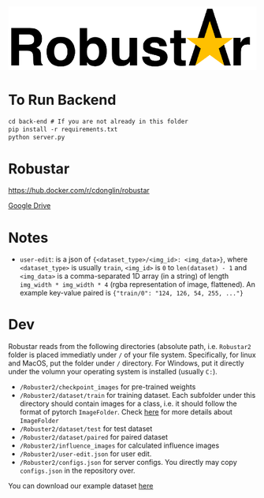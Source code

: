 ![Robustar](logo2.png "Robustar")

# To Run Backend
```
cd back-end # If you are not already in this folder
pip install -r requirements.txt
python server.py
```


# Robustar

https://hub.docker.com/r/cdonglin/robustar

[Google Drive](https://drive.google.com/drive/folders/1QOP1UGJu2c0OZvTEGZ6FvlbaaiV7ROYb?usp=sharing) 


# Notes

- `user-edit`: is a json of `{<dataset_type>/<img_id>: <img_data>}`, where `<dataset_type>` is usually `train`, `<img_id>` is `0` to `len(dataset) - 1` and `<img_data>` is a comma-separated 1D array (in a string) of length `img_width * img_width * 4` (rgba representation of image, flattened). An example key-value paired is `{"train/0": "124, 126, 54, 255, ..."}`

# Dev 

Robustar reads from the following directories (absolute path, i.e. `Robustar2` folder is placed immediatly under `/` of your file system. Specifically, for linux and MacOS, put the folder under `/` directory. For Windows, put it directly under the volumn your operating system is installed (usually `C:`).

- `/Robuster2/checkpoint_images` for pre-trained weights
- `/Robuster2/dataset/train` for training dataset. Each subfolder under this directory should contain images for a class, i.e. it should follow the format of pytorch `ImageFolder`. Check [here](https://developpaper.com/detailed-explanation-of-the-use-of-imagefolder-in-pytorch/) for more details about `ImageFolder`
- `/Robuster2/dataset/test` for test dataset
- `/Robuster2/dataset/paired` for paired dataset
- `/Robuster2/influence_images` for calculated influence images
- `/Robuster2/user-edit.json` for user edit.
- `/Robuster2/configs.json` for server configs. You directly may copy `configs.json` in the repository over.

You can download our example dataset [here](https://drive.google.com/file/d/1DTaPnWV91C9VXZ9JOBz7hoDxfyUXBpUv/view?usp=sharing)



